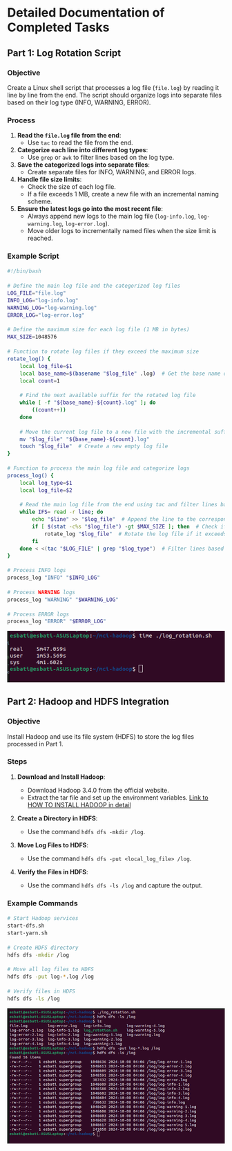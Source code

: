 
# Detailed Documentation of Completed Tasks

## Part 1: Log Rotation Script

### Objective
Create a Linux shell script that processes a log file (`file.log`) by reading it line by line from the end. The script should organize logs into separate files based on their log type (INFO, WARNING, ERROR).

### Process
1. **Read the `file.log` file from the end**:
   - Use `tac` to read the file from the end.
2. **Categorize each line into different log types**:
   - Use `grep` or `awk` to filter lines based on the log type.
3. **Save the categorized logs into separate files**:
   - Create separate files for INFO, WARNING, and ERROR logs.
4. **Handle file size limits**:
   - Check the size of each log file.
   - If a file exceeds 1 MB, create a new file with an incremental naming scheme.
5. **Ensure the latest logs go into the most recent file**:
   - Always append new logs to the main log file (`log-info.log`, `log-warning.log`, `log-error.log`).
   - Move older logs to incrementally named files when the size limit is reached.

### Example Script
```bash
#!/bin/bash

# Define the main log file and the categorized log files
LOG_FILE="file.log"
INFO_LOG="log-info.log"
WARNING_LOG="log-warning.log"
ERROR_LOG="log-error.log"

# Define the maximum size for each log file (1 MB in bytes)
MAX_SIZE=1048576

# Function to rotate log files if they exceed the maximum size
rotate_log() {
    local log_file=$1
    local base_name=$(basename "$log_file" .log)  # Get the base name of the log file
    local count=1

    # Find the next available suffix for the rotated log file
    while [ -f "${base_name}-${count}.log" ]; do
        ((count++))
    done

    # Move the current log file to a new file with the incremental suffix
    mv "$log_file" "${base_name}-${count}.log"
    touch "$log_file"  # Create a new empty log file
}

# Function to process the main log file and categorize logs
process_log() {
    local log_type=$1
    local log_file=$2

    # Read the main log file from the end using tac and filter lines based on the log type
    while IFS= read -r line; do
        echo "$line" >> "$log_file"  # Append the line to the corresponding log file
        if [ $(stat -c%s "$log_file") -gt $MAX_SIZE ]; then  # Check if the log file exceeds the maximum size
            rotate_log "$log_file"  # Rotate the log file if it exceeds the maximum size
        fi
    done < <(tac "$LOG_FILE" | grep "$log_type")  # Filter lines based on the log type
}

# Process INFO logs
process_log "INFO" "$INFO_LOG"

# Process WARNING logs
process_log "WARNING" "$WARNING_LOG"

# Process ERROR logs
process_log "ERROR" "$ERROR_LOG"
```
![Logo](./images/4.png)

## Part 2: Hadoop and HDFS Integration

### Objective
Install Hadoop and use its file system (HDFS) to store the log files processed in Part 1.

### Steps
1. **Download and Install Hadoop**:
   - Download Hadoop 3.4.0 from the official website.
   - Extract the tar file and set up the environment variables.
   [Link to HOW TO INSTALL HADOOP in detail](./Hadoop_Installation.md)

2. **Create a Directory in HDFS**:
   - Use the command `hdfs dfs -mkdir /log`.
3. **Move Log Files to HDFS**:
   - Use the command `hdfs dfs -put <local_log_file> /log`.
4. **Verify the Files in HDFS**:
   - Use the command `hdfs dfs -ls /log` and capture the output.

### Example Commands
```bash
# Start Hadoop services
start-dfs.sh
start-yarn.sh

# Create HDFS directory
hdfs dfs -mkdir /log

# Move all log files to HDFS
hdfs dfs -put log-*.log /log

# Verify files in HDFS
hdfs dfs -ls /log
```
![Logo](./images/5.png)

